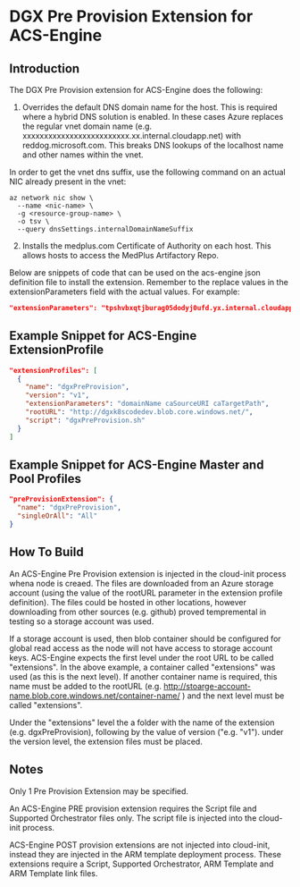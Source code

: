 # DGX Pre Provision Extension for ACS-Engine

## Introduction
The DGX Pre Provision extension for ACS-Engine does the following:

1. Overrides the default DNS domain name for the host. This is required where a
hybrid DNS solution is enabled. In these cases Azure replaces the regular vnet
domain name (e.g. xxxxxxxxxxxxxxxxxxxxxxxxx.xx.internal.cloudapp.net) with reddog.microsoft.com. This
breaks DNS lookups of the localhost name and other names within the vnet.

In order to get the vnet dns suffix, use the following command on an actual NIC already present in the vnet:

```
az network nic show \
  --name <nic-name> \
  -g <resource-group-name> \
  -o tsv \
  --query dnsSettings.internalDomainNameSuffix
```

2. Installs the medplus.com Certificate of Authority on each host. This allows hosts
to access the MedPlus Artifactory Repo.

Below are snippets of code that can be used on the acs-engine json definition file
to install the extension. Remember to the replace values in the extensionParameters field with 
the actual values. For example:

```json
"extensionParameters": "tpshvbxqtjburag05dodyj0ufd.yx.internal.cloudapp.net https://authority.medplus.com/mpcacert2011.pem /usr/local/share/ca-certificates/mpcacert2011.crt"
```

## Example Snippet for ACS-Engine ExtensionProfile

```json
"extensionProfiles": [
  {
    "name": "dgxPreProvision",
    "version": "v1",
    "extensionParameters": "domainName caSourceURI caTargetPath",
    "rootURL": "http://dgxk8scodedev.blob.core.windows.net/",
    "script": "dgxPreProvision.sh"
  }
]
```

## Example Snippet for ACS-Engine Master and Pool Profiles

```json
"preProvisionExtension": {
  "name": "dgxPreProvision",
  "singleOrAll": "All"
}
```

## How To Build
An ACS-Engine Pre Provision extension is injected in the cloud-init process whena node is creaed. The files are downloaded from an Azure storage account (using the value of the rootURL parameter in the extension profile definition). The files could be hosted in other locations, however downloading from other sources (e.g. github) proved tempremental in testing so a storage account was used. 

If a storage account is used, then blob container should be configured for global read access as the node will not have access to storage account keys. ACS-Engine expects the first level under the root URL to be called "extensions". In the above example, a container called "extensions" was used (as this is the next level). If another container name is required, this name must be added to the rootURL (e.g. http://stoarge-account-name.blob.core.windows.net/container-name/ ) and the next level must be called "extensions".

Under the "extensions" level the a folder with the name of the extension (e.g. dgxPreProvision), following by the value of version ("e.g. "v1"). under the version level, the extension files must be placed. 

Notes
-----
Only 1 Pre Provision Extension may be specified. 

An ACS-Engine PRE provision extension requires the Script file and Supported Orchestrator files only. The script file is injected into the cloud-init process.

ACS-Engine POST provision extensions are not injected into cloud-init, instead they are injected in the ARM template deployment process. These extensions require a Script, Supported Orchestrator, ARM Template and ARM Template link files.
